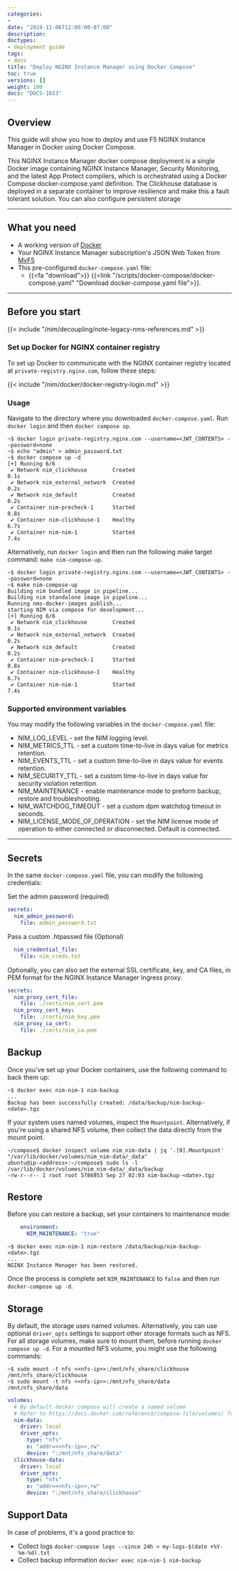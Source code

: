 ```yaml
---
categories:
- 
date: "2024-11-06T12:00:00-07:00"
description: 
doctypes:
- deployment guide
tags:
- docs
title: "Deploy NGINX Instance Manager using Docker Compose"
toc: true
versions: []
weight: 100
docs: "DOCS-1653"
---
```



## Overview

This guide will show you how to deploy and use F5 NGINX Instance Manager in Docker using Docker Compose. 

This NGINX Instance Manager docker compose deployment is a single Docker image containing NGINX Instance Manager, Security Monitoring, and the latest App Protect compilers, which is orchestrated using a Docker Compose docker-compose.yaml definition. 
The Clickhouse database is deployed in a separate container to improve resilience and make this a fault tolerant solution. You can also configure persistent storage

---

## What you need

- A working version of [Docker](https://docs.docker.com/get-docker/)
- Your NGINX Instance Manager subscription's JSON Web Token from [MyF5](https://my.f5.com/manage/s/subscriptions)
- This pre-configured `docker-compose.yaml` file:
  - {{<fa "download">}} {{<link "/scripts/docker-compose/docker-compose.yaml" "Download docker-compose.yaml file">}}.
  
---

## Before you start

{{< include "/nim/decoupling/note-legacy-nms-references.md" >}}

### Set up Docker for NGINX container registry

To set up Docker to communicate with the NGINX container registry located at `private-registry.nginx.com`, follow these steps:

{{< include "/nim/docker/docker-registry-login.md" >}}

### Usage 

Navigate to the directory where you downloaded `docker-compose.yaml`.  Run `docker login` and then `docker compose up`.

```shell
~$ docker login private-registry.nginx.com --username=<JWT_CONTENTS> --password=none
~$ echo "admin" > admin_password.txt
~$ docker compose up -d
[+] Running 6/6
 ✔ Network nim_clickhouse        Created                                                                                           0.1s
 ✔ Network nim_external_network  Created                                                                                           0.2s
 ✔ Network nim_default           Created                                                                                           0.2s
 ✔ Container nim-precheck-1      Started                                                                                           0.8s
 ✔ Container nim-clickhouse-1    Healthy                                                                                           6.7s
 ✔ Container nim-nim-1           Started                                                                                           7.4s
```

Alternatively, run `docker login` and then run the following make target command: `make nim-compose-up`.

```shell
~$ docker login private-registry.nginx.com --username=<JWT_CONTENTS> --password=none
~$ make nim-compose-up
Building nim bundled image in pipeline...
Building nim standalone image in pipeline...
Running nms-docker-images publish...
starting NIM via compose for development...
[+] Running 6/6
 ✔ Network nim_clickhouse        Created                                                                                           0.1s
 ✔ Network nim_external_network  Created                                                                                           0.2s
 ✔ Network nim_default           Created                                                                                           0.2s
 ✔ Container nim-precheck-1      Started                                                                                           0.8s
 ✔ Container nim-clickhouse-1    Healthy                                                                                           6.7s
 ✔ Container nim-nim-1           Started                                                                                           7.4s
```


### Supported environment variables

You may modify the following variables in the `docker-compose.yaml` file:

- NIM_LOG_LEVEL - set the NIM logging level.
- NIM_METRICS_TTL - set a custom time-to-live in days value for metrics retention.
- NIM_EVENTS_TTL -  set a custom time-to-live in days value for events retention.
- NIM_SECURITY_TTL -  set a custom time-to-live in days value for security violation retention.
- NIM_MAINTENANCE - enable maintenance mode to preform backup, restore and troubleshooting.
- NIM_WATCHDOG_TIMEOUT - set a custom dpm watchdog timeout in seconds.
- NIM_LICENSE_MODE_OF_OPERATION - set the NIM license mode of operation to either connected or disconnected. Default is connected.

---

## Secrets

In the same `docker-compose.yaml` file, you can modify the following credentials:

Set the admin password (required)
```yaml
secrets:
  nim_admin_password:
    file: admin_password.txt
```
Pass a custom .htpasswd file (Optional)
```yaml
  nim_credential_file:
    file: nim_creds.txt
```

Optionally, you can also set the external SSL certificate, key, and CA files, in PEM format for the NGINX Instance Manager Ingress proxy.

```yaml
secrets:
  nim_proxy_cert_file:
    file: ./certs/nim_cert.pem
  nim_proxy_cert_key:
    file: ./certs/nim_key.pem
  nim_proxy_ca_cert:
    file: ./certs/nim_ca.pem
```

## Backup 

Once you've set up your Docker containers, use the following command to back them up:

```shell
~$ docker exec nim-nim-1 nim-backup
...
Backup has been successfully created: /data/backup/nim-backup-<date>.tgz
```

If your system uses named volumes, inspect the `Mountpoint`. Alternatively, if you're using a shared NFS volume, then collect the data directly from the mount point.


```shell
~/compose$ docker inspect volume nim_nim-data | jq '.[0].Mountpoint'
"/var/lib/docker/volumes/nim_nim-data/_data"
ubuntu@ip-<address>:~/compose$ sudo ls -l /var/lib/docker/volumes/nim_nim-data/_data/backup
-rw-r--r-- 1 root root 5786953 Sep 27 02:03 nim-backup-<date>.tgz
```

## Restore 

Before you can restore a backup, set your containers to maintenance mode:

```yaml
    environment:
      NIM_MAINTENANCE: "true"
```
```shell
~$ docker exec nim-nim-1 nim-restore /data/backup/nim-backup-<date>.tgz
...
NGINX Instance Manager has been restored.
```
Once the process is complete set `NIM_MAINTENANCE` to `false` and then run `docker-compose up -d`.

## Storage

By default, the storage uses named volumes. Alternatively, you can use optional `driver_opts` settings to support other storage formats such as NFS.
For all storage volumes, make sure to mount them, before running `docker compose up -d`. For a mounted NFS volume, you might use the following commands:

```shell
~$ sudo mount -t nfs <<nfs-ip>>:/mnt/nfs_share/clickhouse /mnt/nfs_share/clickhouse
~$ sudo mount -t nfs <<nfs-ip>>:/mnt/nfs_share/data /mnt/nfs_share/data
```

```yaml
volumes:
  # By default docker compose will create a named volume 
  # Refer to https://docs.docker.com/reference/compose-file/volumes/ for additional storage options such as NFS 
  nim-data:
    driver: local
    driver_opts:
      type: "nfs"
      o: "addr=<<nfs-ip>>,rw"
      device: ":/mnt/nfs_share/data"
  clickhouse-data:
    driver: local
    driver_opts:
      type: "nfs"
      o: "addr=<<nfs-ip>>,rw"
      device: ":/mnt/nfs_share/clickhouse"
```

## Support Data 

In case of problems, it's a good practice to:

* Collect logs `docker-compose logs --since 24h > my-logs-$(date +%Y-%m-%d).txt`
* Collect backup information `docker exec nim-nim-1 nim-backup`
